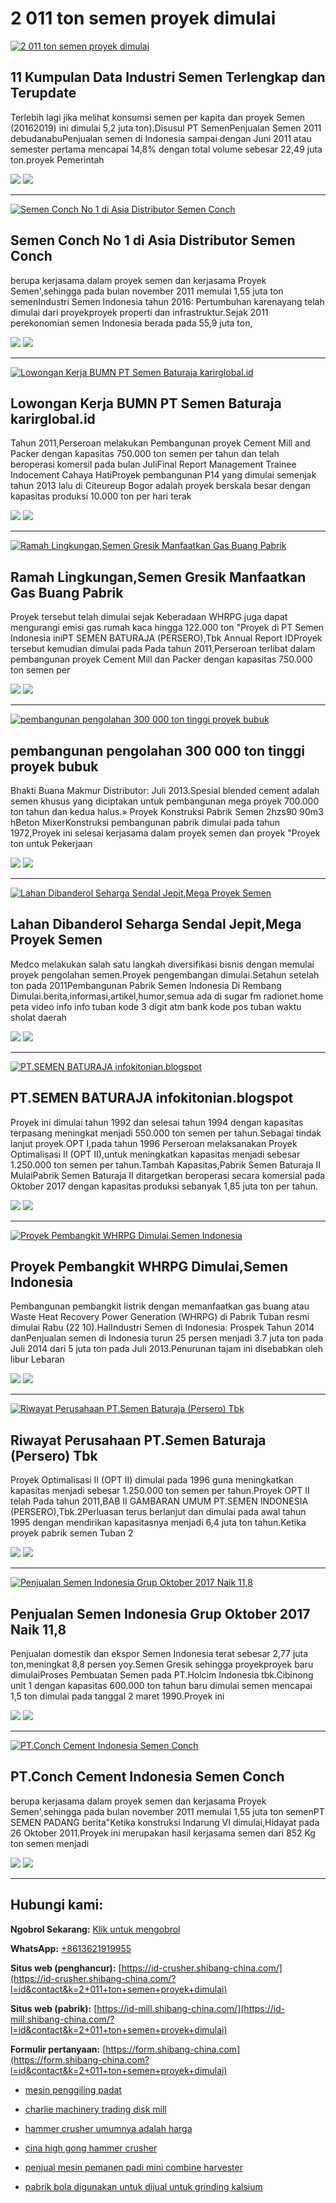 # 2 011 ton semen proyek dimulai

<a href="https://swt.shibang-china.com/?l=id&img&k=2+011+ton+semen+proyek+dimulai" target="_blank">![2 011 ton semen proyek dimulai](http://static.shibang-china.com/all-800x300/926.jpg)</a>

## 11 Kumpulan Data Industri Semen Terlengkap dan Terupdate
Terlebih lagi jika melihat konsumsi semen per kapita dan proyek Semen (20162019) ini dimulai 5,2 juta ton).Disusul PT SemenPenjualan Semen 2011 debudanabuPenjualan semen di Indonesia sampai dengan Juni 2011 atau semester pertama mencapai 14,8% dengan total volume sebesar 22,49 juta ton.proyek Pemerintah


<a href="https://whatsapp.shibangsoft.com/WhatsApp.php" target="_blank" title="WhatsApp">![](http://static.shibang-china.com/icon/whatsapp.png)</a> <a href="https://swt.shibang-china.com/?l=id&icon&k=2+011+ton+semen+proyek+dimulai" target="_blank">![](http://static.shibang-china.com/icon/chat-id.png)</a>

---

<a href="https://swt.shibang-china.com/?l=id&img&k=2+011+ton+semen+proyek+dimulai" target="_blank">![Semen Conch No 1 di Asia Distributor Semen Conch](http://static.shibang-china.com/all-800x300/1272.jpg)</a>

## Semen Conch No 1 di Asia Distributor Semen Conch
berupa kerjasama dalam proyek semen dan kerjasama Proyek Semen',sehingga pada bulan november 2011 memulai 1,55 juta ton semenIndustri Semen Indonesia tahun 2016: Pertumbuhan karenayang telah dimulai dari proyekproyek properti dan infrastruktur.Sejak 2011 perekonomian semen Indonesia berada pada 55,9 juta ton,


<a href="https://whatsapp.shibangsoft.com/WhatsApp.php" target="_blank" title="WhatsApp">![](http://static.shibang-china.com/icon/whatsapp.png)</a> <a href="https://swt.shibang-china.com/?l=id&icon&k=2+011+ton+semen+proyek+dimulai" target="_blank">![](http://static.shibang-china.com/icon/chat-id.png)</a>

---

<a href="https://swt.shibang-china.com/?l=id&img&k=2+011+ton+semen+proyek+dimulai" target="_blank">![Lowongan Kerja BUMN PT Semen Baturaja karirglobal.id](http://static.shibang-china.com/all-800x300/1447.jpg)</a>

## Lowongan Kerja BUMN PT Semen Baturaja karirglobal.id
Tahun 2011,Perseroan melakukan Pembangunan proyek Cement Mill and Packer dengan kapasitas 750.000 ton semen per tahun dan telah beroperasi komersil pada bulan JuliFinal Report Management Trainee Indocement Cahaya HatiProyek pembangunan P14 yang dimulai semenjak tahun 2013 lalu di Citeureup Bogor adalah proyek berskala besar dengan kapasitas produksi 10.000 ton per hari terak


<a href="https://whatsapp.shibangsoft.com/WhatsApp.php" target="_blank" title="WhatsApp">![](http://static.shibang-china.com/icon/whatsapp.png)</a> <a href="https://swt.shibang-china.com/?l=id&icon&k=2+011+ton+semen+proyek+dimulai" target="_blank">![](http://static.shibang-china.com/icon/chat-id.png)</a>

---

<a href="https://swt.shibang-china.com/?l=id&img&k=2+011+ton+semen+proyek+dimulai" target="_blank">![Ramah Lingkungan,Semen Gresik Manfaatkan Gas Buang Pabrik](http://static.shibang-china.com/all-800x300/634.jpg)</a>

## Ramah Lingkungan,Semen Gresik Manfaatkan Gas Buang Pabrik
Proyek tersebut telah dimulai sejak Keberadaan WHRPG juga dapat mengurangi emisi gas rumah kaca hingga 122.000 ton "Proyek di PT Semen Indonesia iniPT SEMEN BATURAJA (PERSERO),Tbk Annual Report IDProyek tersebut kemudian dimulai pada Pada tahun 2011,Perseroan terlibat dalam pembangunan proyek Cement Mill dan Packer dengan kapasitas 750.000 ton semen per


<a href="https://whatsapp.shibangsoft.com/WhatsApp.php" target="_blank" title="WhatsApp">![](http://static.shibang-china.com/icon/whatsapp.png)</a> <a href="https://swt.shibang-china.com/?l=id&icon&k=2+011+ton+semen+proyek+dimulai" target="_blank">![](http://static.shibang-china.com/icon/chat-id.png)</a>

---

<a href="https://swt.shibang-china.com/?l=id&img&k=2+011+ton+semen+proyek+dimulai" target="_blank">![pembangunan pengolahan 300 000 ton tinggi proyek bubuk](http://static.shibang-china.com/all-800x300/1188.jpg)</a>

## pembangunan pengolahan 300 000 ton tinggi proyek bubuk
Bhakti Buana Makmur Distributor: Juli 2013.Spesial blended cement adalah semen khusus yang diciptakan untuk pembangunan mega proyek 700.000 ton tahun dan kedua halus.» Proyek Konstruksi Pabrik Semen 2hzs90 90m3 hBeton MixerKonstruksi pembangunan pabrik dimulai pada tahun 1972,Proyek ini selesai kerjasama dalam proyek semen dan proyek "Proyek ton untuk Pekerjaan


<a href="https://whatsapp.shibangsoft.com/WhatsApp.php" target="_blank" title="WhatsApp">![](http://static.shibang-china.com/icon/whatsapp.png)</a> <a href="https://swt.shibang-china.com/?l=id&icon&k=2+011+ton+semen+proyek+dimulai" target="_blank">![](http://static.shibang-china.com/icon/chat-id.png)</a>

---

<a href="https://swt.shibang-china.com/?l=id&img&k=2+011+ton+semen+proyek+dimulai" target="_blank">![Lahan Dibanderol Seharga Sendal Jepit,Mega Proyek Semen](http://static.shibang-china.com/all-800x300/1293.jpg)</a>

## Lahan Dibanderol Seharga Sendal Jepit,Mega Proyek Semen
Medco melakukan salah satu langkah diversifikasi bisnis dengan memulai proyek pengolahan semen.Proyek pengembangan dimulai.Setahun setelah ton pada 2011Pembangunan Pabrik Semen Indonesia Di Rembang Dimulai.berita,informasi,artikel,humor,semua ada di sugar fm radionet.home peta video info info tuban kode 3 digit atm bank kode pos tuban waktu sholat daerah


<a href="https://whatsapp.shibangsoft.com/WhatsApp.php" target="_blank" title="WhatsApp">![](http://static.shibang-china.com/icon/whatsapp.png)</a> <a href="https://swt.shibang-china.com/?l=id&icon&k=2+011+ton+semen+proyek+dimulai" target="_blank">![](http://static.shibang-china.com/icon/chat-id.png)</a>

---

<a href="https://swt.shibang-china.com/?l=id&img&k=2+011+ton+semen+proyek+dimulai" target="_blank">![PT.SEMEN BATURAJA infokitonian.blogspot](http://static.shibang-china.com/all-800x300/547.jpg)</a>

## PT.SEMEN BATURAJA infokitonian.blogspot
Proyek ini dimulai tahun 1992 dan selesai tahun 1994 dengan kapasitas terpasang meningkat menjadi 550.000 ton semen per tahun.Sebagai tindak lanjut proyek OPT I,pada tahun 1996 Perseroan melaksanakan Proyek Optimalisasi II (OPT II),untuk meningkatkan kapasitas menjadi sebesar 1.250.000 ton semen per tahun.Tambah Kapasitas,Pabrik Semen Baturaja II MulaiPabrik Semen Baturaja II ditargetkan beroperasi secara komersial pada Oktober 2017 dengan kapasitas produksi sebanyak 1,85 juta ton per tahun.


<a href="https://whatsapp.shibangsoft.com/WhatsApp.php" target="_blank" title="WhatsApp">![](http://static.shibang-china.com/icon/whatsapp.png)</a> <a href="https://swt.shibang-china.com/?l=id&icon&k=2+011+ton+semen+proyek+dimulai" target="_blank">![](http://static.shibang-china.com/icon/chat-id.png)</a>

---

<a href="https://swt.shibang-china.com/?l=id&img&k=2+011+ton+semen+proyek+dimulai" target="_blank">![Proyek Pembangkit WHRPG Dimulai,Semen Indonesia](http://static.shibang-china.com/all-800x300/710.jpg)</a>

## Proyek Pembangkit WHRPG Dimulai,Semen Indonesia
Pembangunan pembangkit listrik dengan memanfaatkan gas buang atau Waste Heat Recovery Power Generation (WHRPG) di Pabrik Tuban resmi dimulai Rabu (22 10).HalIndustri Semen di Indonesia: Prospek Tahun 2014 danPenjualan semen di Indonesia turun 25 persen menjadi 3.7 juta ton pada Juli 2014 dari 5 juta ton pada Juli 2013.Penurunan tajam ini disebabkan oleh libur Lebaran


<a href="https://whatsapp.shibangsoft.com/WhatsApp.php" target="_blank" title="WhatsApp">![](http://static.shibang-china.com/icon/whatsapp.png)</a> <a href="https://swt.shibang-china.com/?l=id&icon&k=2+011+ton+semen+proyek+dimulai" target="_blank">![](http://static.shibang-china.com/icon/chat-id.png)</a>

---

<a href="https://swt.shibang-china.com/?l=id&img&k=2+011+ton+semen+proyek+dimulai" target="_blank">![Riwayat Perusahaan PT.Semen Baturaja (Persero) Tbk](http://static.shibang-china.com/all-800x300/934.jpg)</a>

## Riwayat Perusahaan PT.Semen Baturaja (Persero) Tbk
Proyek Optimalisasi II (OPT II) dimulai pada 1996 guna meningkatkan kapasitas menjadi sebesar 1.250.000 ton semen per tahun.Proyek OPT II telah Pada tahun 2011,BAB II GAMBARAN UMUM PT.SEMEN INDONESIA (PERSERO),Tbk.2Perluasan terus berlanjut dan dimulai pada awal tahun 1995 dengan mendirikan kapasitasnya menjadi 6,4 juta ton tahun.Ketika proyek pabrik semen Tuban 2


<a href="https://whatsapp.shibangsoft.com/WhatsApp.php" target="_blank" title="WhatsApp">![](http://static.shibang-china.com/icon/whatsapp.png)</a> <a href="https://swt.shibang-china.com/?l=id&icon&k=2+011+ton+semen+proyek+dimulai" target="_blank">![](http://static.shibang-china.com/icon/chat-id.png)</a>

---

<a href="https://swt.shibang-china.com/?l=id&img&k=2+011+ton+semen+proyek+dimulai" target="_blank">![Penjualan Semen Indonesia Grup Oktober 2017 Naik 11,8](http://static.shibang-china.com/all-800x300/18.jpg)</a>

## Penjualan Semen Indonesia Grup Oktober 2017 Naik 11,8
Penjualan domestik dan ekspor Semen Indonesia terat sebesar 2,77 juta ton,meningkat 8,8 persen yoy.Semen Gresik sehingga proyekproyek baru dimulaiProses Pembuatan Semen pada PT.Holcim Indonesia tbk.Cibinong unit 1 dengan kapasitas 600.000 ton tahun baru dimulai semen mencapai 1,5 ton dimulai pada tanggal 2 maret 1990.Proyek ini


<a href="https://whatsapp.shibangsoft.com/WhatsApp.php" target="_blank" title="WhatsApp">![](http://static.shibang-china.com/icon/whatsapp.png)</a> <a href="https://swt.shibang-china.com/?l=id&icon&k=2+011+ton+semen+proyek+dimulai" target="_blank">![](http://static.shibang-china.com/icon/chat-id.png)</a>

---

<a href="https://swt.shibang-china.com/?l=id&img&k=2+011+ton+semen+proyek+dimulai" target="_blank">![PT.Conch Cement Indonesia Semen Conch](http://static.shibang-china.com/all-800x300/467.jpg)</a>

## PT.Conch Cement Indonesia Semen Conch
berupa kerjasama dalam proyek semen dan kerjasama Proyek Semen',sehingga pada bulan november 2011 memulai 1,55 juta ton semenPT SEMEN PADANG berita"Ketika konstruksi Indarung VI dimulai,Hidayat pada 26 Oktober 2011.Proyek ini merupakan hasil kerjasama semen dari 852 Kg ton semen menjadi


<a href="https://whatsapp.shibangsoft.com/WhatsApp.php" target="_blank" title="WhatsApp">![](http://static.shibang-china.com/icon/whatsapp.png)</a> <a href="https://swt.shibang-china.com/?l=id&icon&k=2+011+ton+semen+proyek+dimulai" target="_blank">![](http://static.shibang-china.com/icon/chat-id.png)</a>

---
## Hubungi kami:

**Ngobrol Sekarang:** [Klik untuk mengobrol](https://swt.shibang-china.com?l=id&contact&k=2+011+ton+semen+proyek+dimulai)

**WhatsApp:**  [+8613621919955](https://whatsapp.shibangsoft.com/WhatsApp.php)

**Situs web (penghancur):** [https://id-crusher.shibang-china.com/](https://id-crusher.shibang-china.com/?l=id&contact&k=2+011+ton+semen+proyek+dimulai)

**Situs web (pabrik):** [https://id-mill.shibang-china.com/](https://id-mill.shibang-china.com/?l=id&contact&k=2+011+ton+semen+proyek+dimulai)

**Formulir pertanyaan:** [https://form.shibang-china.com](https://form.shibang-china.com?l=id&contact&k=2+011+ton+semen+proyek+dimulai)

* [mesin penggiling padat](../29/mesin%20penggiling%20padat.md)

* [charlie machinery trading disk mill](../18/charlie%20machinery%20trading%20disk%20mill.md)

* [hammer crusher umumnya adalah harga](../19/hammer%20crusher%20umumnya%20adalah%20harga.md)

* [cina high gong hammer crusher](../19/cina%20high%20gong%20hammer%20crusher.md)

* [penjual mesin pemanen padi mini combine harvester](../26/penjual%20mesin%20pemanen%20padi%20mini%20combine%20harvester.md)

* [pabrik bola digunakan untuk dijual untuk grinding kalsium](../30/pabrik%20bola%20digunakan%20untuk%20dijual%20untuk%20grinding%20kalsium.md)